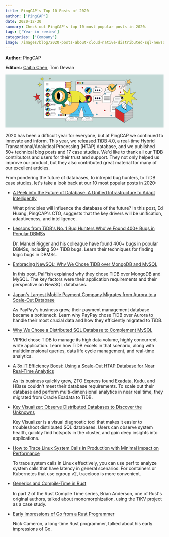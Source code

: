 ```yaml
---
title: PingCAP's Top 10 Posts of 2020
author: ['PingCAP']
date: 2020-12-30
summary: Check out PingCAP's top 10 most popular posts in 2020.
tags: ['Year in review']
categories: ['Company']
image: /images/blog/2020-posts-about-cloud-native-distributed-sql-newsql.jpg
---
```


**Author:** PingCAP

**Editors:** [Caitin Chen](https://github.com/CaitinChen), Tom Dewan

![2020 Top posts about cloud-native, distributed SQL, HTAP, NewSQL](media/2020-posts-about-cloud-native-distributed-sql-newsql.jpg)

2020 has been a difficult year for everyone, but at PingCAP we continued to innovate and inform. This year, we [released TiDB 4.0](https://pingcap.com/blog/tidb-4.0-ga-gearing-you-up-for-an-unpredictable-world-with-real-time-htap-database), a real-time Hybrid Transactional/Analytical Processing (HTAP) database, and we published 50+ technical blog posts and 17 case studies. We'd like to thank all our TiDB contributors and users for their trust and support. They not only helped us improve our product, but they also contributed great material for many of our excellent articles.

From pondering the future of databases, to intrepid bug hunters, to TiDB case studies, let's take a look back at our 10 most popular posts in 2020:

* [A Peek into the Future of Database: A Unified Infrastructure to Adapt Intelligently](https://pingcap.com/blog/future-of-database-unified-infrastructure-to-adapt-intelligently)

    What principles will influence the database of the future? In this post, Ed Huang, PingCAP's CTO, suggests that the key drivers will be unification, adaptiveness, and intelligence.

* [Lessons from TiDB's No. 1 Bug Hunters Who've Found 400+ Bugs in Popular DBMSs](https://pingcap.com/blog/lessons-from-tidb-no.-1-bug-hunters-who-have-found-over-400-bugs-in-popular-dbmss)

    Dr. Manuel Rigger and his colleague have found 400+ bugs in popular DBMSs, including 50+ TiDB bugs. Learn their techniques for finding logic bugs in DBMSs.

* [Embracing NewSQL: Why We Chose TiDB over MongoDB and MySQL](https://pingcap.com/case-studies/embracing-newsql-why-we-chose-tidb-over-mongodb-and-mysql)

    In this post, PalFish explained why they chose TiDB over MongoDB and MySQL. The key factors were their application requirements and their perspective on NewSQL databases.

* [Japan's Largest Mobile Payment Company Migrates from Aurora to a Scale-Out Database](https://pingcap.com/case-studies/japan-largest-mobile-payment-company-migrates-from-aurora-to-a-scale-out-database)

    As PayPay's business grew, their payment management database became a bottleneck. Learn why PayPay chose TiDB over Aurora to handle their most crucial data and how they efficiently migrated to TiDB.

* [Why We Chose a Distributed SQL Database to Complement MySQL](https://pingcap.com/case-studies/why-we-chose-a-distributed-sql-database-to-complement-mysql)

    VIPKid chose TiDB to manage its high data volume, highly concurrent write application. Learn how TiDB excels in that scenario, along with multidimensional queries, data life cycle management, and real-time analytics.

* [A 3x IT Efficiency Boost: Using a Scale-Out HTAP Database for Near Real-Time Analytics](https://pingcap.com/case-studies/3x-it-efficiency-boost-use-a-scale-out-htap-database-for-near-real-time-analytics)

    As its business quickly grew, ZTO Express found Exadata, Kudu, and HBase couldn't meet their database requirements. To scale out their database and perform multi-dimensional analytics in near real time, they migrated from Oracle Exadata to TiDB.

* [Key Visualizer: Observe Distributed Databases to Discover the Unknowns](https://pingcap.com/blog/observe-distributed-databases-to-discover-unknowns/)

    Key Visualizer is a visual diagnostic tool that makes it easier to troubleshoot distributed SQL databases. Users can observe system health, quickly find hotspots in the cluster, and gain deep insights into applications.

* [How to Trace Linux System Calls in Production with Minimal Impact on Performance](https://pingcap.com/blog/how-to-trace-linux-system-calls-in-production-with-minimal-impact-on-performance)

    To trace system calls in Linux effectively, you can use perf to analyze system calls that have latency in general scenarios. For containers or Kubernetes that use cgroup v2, traceloop is more convenient.

* [Generics and Compile-Time in Rust](https://pingcap.com/blog/generics-and-compile-time-in-rust/)

    In part 2 of the Rust Compile Time series, Brian Anderson, one of Rust's original authors, talked about monomorphization, using the TiKV project as a case study.

* [Early Impressions of Go from a Rust Programmer](https://pingcap.com/blog/early-impressions-of-go-from-a-rust-programmer/)

    Nick Cameron, a long-time Rust programmer, talked about his early impressions of Go.
